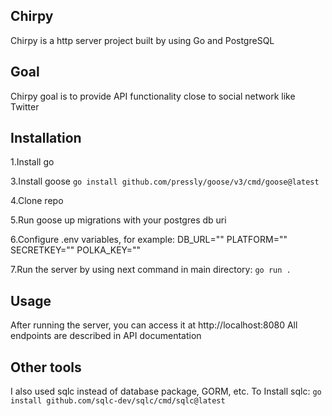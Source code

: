 ## Chirpy

Chirpy is a http server project built by using Go and PostgreSQL 

## Goal

Chirpy goal is to provide API functionality close to social network like Twitter

## Installation
1.Install go

3.Install goose
```go install github.com/pressly/goose/v3/cmd/goose@latest```

4.Clone repo

5.Run goose up migrations with your postgres db uri

6.Configure .env variables, for example:
DB_URL=""
PLATFORM=""
SECRETKEY=""
POLKA_KEY=""

7.Run the server by using next command in main directory:
```go run .```

## Usage

After running the server, you can access it at http://localhost:8080
All endpoints are described in API documentation 

## Other tools

I also used sqlc instead of database package, GORM, etc.
To Install sqlc: 
```go install github.com/sqlc-dev/sqlc/cmd/sqlc@latest```

